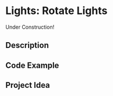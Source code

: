 # Lights:   Rotate Lights

<!-- Write here -->

Under Construction!

## Description

<!-- Write here -->

## Code Example

<!-- Write here -->

## Project Idea

<!-- Write here -->
